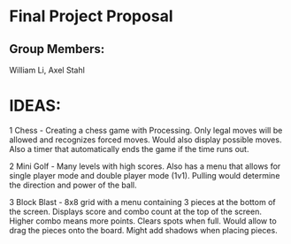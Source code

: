 # Final Project Proposal

## Group Members:

William Li, Axel Stahl

# IDEAS:

1 Chess - Creating a chess game with Processing. Only legal moves will be allowed and recognizes forced moves. Would also display possible moves. Also a timer that automatically ends the game if the time runs out.

2 Mini Golf - Many levels with high scores. Also has a menu that allows for single player mode and double player mode (1v1). Pulling would determine the direction and power of the ball.

3 Block Blast - 8x8 grid with a menu containing 3 pieces at the bottom of the screen. Displays score and combo count at the top of the screen. Higher combo means more points. Clears spots when full. Would allow to drag the pieces onto the board. Might add shadows when placing pieces.
